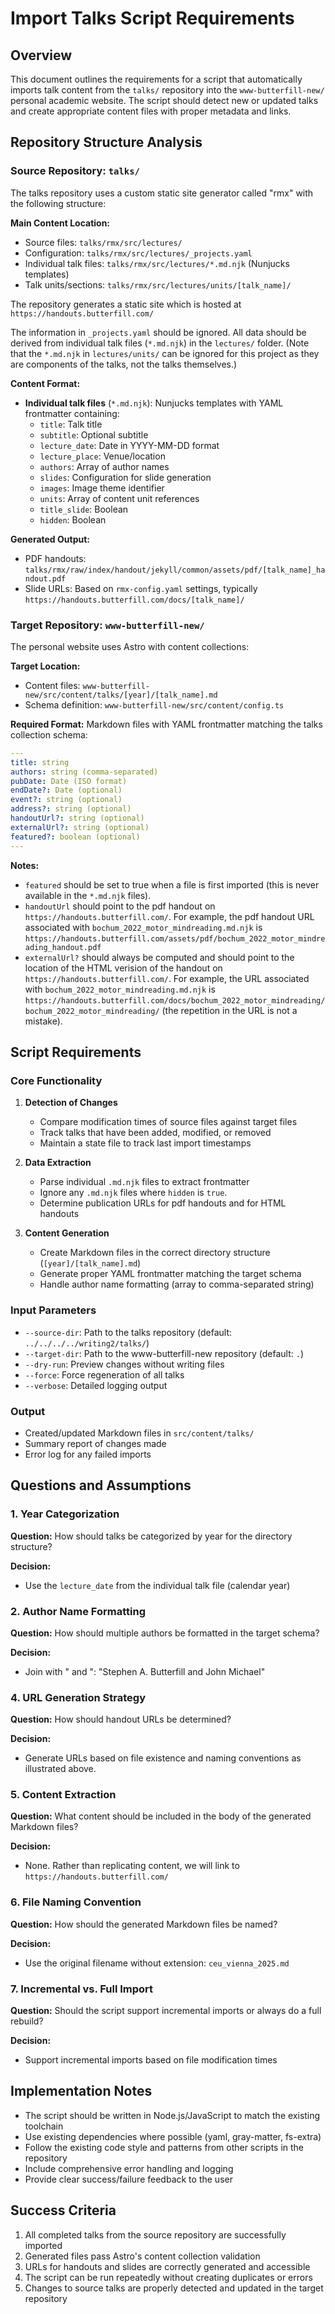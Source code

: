 # Import Talks Script Requirements

## Overview

This document outlines the requirements for a script that automatically imports talk content from the `talks/` repository into the `www-butterfill-new/` personal academic website. The script should detect new or updated talks and create appropriate content files with proper metadata and links.

## Repository Structure Analysis

### Source Repository: `talks/`

The talks repository uses a custom static site generator called "rmx" with the following structure:

**Main Content Location:**
- Source files: `talks/rmx/src/lectures/`
- Configuration: `talks/rmx/src/lectures/_projects.yaml`
- Individual talk files: `talks/rmx/src/lectures/*.md.njk` (Nunjucks templates)
- Talk units/sections: `talks/rmx/src/lectures/units/[talk_name]/`

The repository generates a static site which is hosted at `https://handouts.butterfill.com/`

The information in `_projects.yaml` should be ignored. All data should be derived from individual talk files (`*.md.njk`) in the `lectures/` folder. (Note that the `*.md.njk` in `lectures/units/` can be ignored for this project as they are components of the talks, not the talks themselves.)

**Content Format:**

- **Individual talk files** (`*.md.njk`): Nunjucks templates with YAML frontmatter containing:
  - `title`: Talk title
  - `subtitle`: Optional subtitle
  - `lecture_date`: Date in YYYY-MM-DD format
  - `lecture_place`: Venue/location
  - `authors`: Array of author names
  - `slides`: Configuration for slide generation
  - `images`: Image theme identifier
  - `units`: Array of content unit references
  - `title_slide`: Boolean
  - `hidden`: Boolean

**Generated Output:**
- PDF handouts: `talks/rmx/raw/index/handout/jekyll/common/assets/pdf/[talk_name]_handout.pdf`
- Slide URLs: Based on `rmx-config.yaml` settings, typically `https://handouts.butterfill.com/docs/[talk_name]/`

### Target Repository: `www-butterfill-new/`

The personal website uses Astro with content collections:

**Target Location:**
- Content files: `www-butterfill-new/src/content/talks/[year]/[talk_name].md`
- Schema definition: `www-butterfill-new/src/content/config.ts`

**Required Format:**
Markdown files with YAML frontmatter matching the talks collection schema:
```yaml
---
title: string
authors: string (comma-separated)
pubDate: Date (ISO format)
endDate?: Date (optional)
event?: string (optional)
address?: string (optional)
handoutUrl?: string (optional)
externalUrl?: string (optional)
featured?: boolean (optional)
---
```

**Notes:**

* `featured` should be set to true when a file is first imported (this is never available in the `*.md.njk` files).
* `handoutUrl` should point to the pdf handout on `https://handouts.butterfill.com/`. For example, the pdf handout URL associated with `bochum_2022_motor_mindreading.md.njk` is `https://handouts.butterfill.com/assets/pdf/bochum_2022_motor_mindreading_handout.pdf`
* `externalUrl?` should always be computed and should point to the location of the HTML verision of the handout on `https://handouts.butterfill.com/`. For example, the URL associated with `bochum_2022_motor_mindreading.md.njk` is `https://handouts.butterfill.com/docs/bochum_2022_motor_mindreading/bochum_2022_motor_mindreading/` (the repetition in the URL is not a mistake).


## Script Requirements

### Core Functionality

1. **Detection of Changes**
   - Compare modification times of source files against target files
   - Track talks that have been added, modified, or removed
   - Maintain a state file to track last import timestamps

2. **Data Extraction**
   - Parse individual `.md.njk` files to extract frontmatter
   - Ignore any `.md.njk` files where `hidden` is `true`.
   - Determine publication URLs for pdf handouts and for HTML handouts

3. **Content Generation**
   - Create Markdown files in the correct directory structure (`[year]/[talk_name].md`)
   - Generate proper YAML frontmatter matching the target schema
   - Handle author name formatting (array to comma-separated string)

### Input Parameters

- `--source-dir`: Path to the talks repository (default: `../../../../writing2/talks/`)
- `--target-dir`: Path to the www-butterfill-new repository (default: `.`)
- `--dry-run`: Preview changes without writing files
- `--force`: Force regeneration of all talks
- `--verbose`: Detailed logging output

### Output

- Created/updated Markdown files in `src/content/talks/`
- Summary report of changes made
- Error log for any failed imports

## Questions and Assumptions

### 1. Year Categorization
**Question:** How should talks be categorized by year for the directory structure?

**Decision:**
- Use the `lecture_date` from the individual talk file (calendar year)

### 2. Author Name Formatting
**Question:** How should multiple authors be formatted in the target schema?

**Decision:**
- Join with " and ": "Stephen A. Butterfill and John Michael"

### 4. URL Generation Strategy
**Question:** How should handout URLs be determined?

**Decision:**
- Generate URLs based on file existence and naming conventions as illustrated above.

### 5. Content Extraction
**Question:** What content should be included in the body of the generated Markdown files?

**Decision:**
- None. Rather than replicating content, we will link to `https://handouts.butterfill.com/`


### 6. File Naming Convention
**Question:** How should the generated Markdown files be named?

**Decision:**
- Use the original filename without extension: `ceu_vienna_2025.md`

### 7. Incremental vs. Full Import
**Question:** Should the script support incremental imports or always do a full rebuild?

**Decision:**
- Support incremental imports based on file modification times


## Implementation Notes

- The script should be written in Node.js/JavaScript to match the existing toolchain
- Use existing dependencies where possible (yaml, gray-matter, fs-extra)
- Follow the existing code style and patterns from other scripts in the repository
- Include comprehensive error handling and logging
- Provide clear success/failure feedback to the user

## Success Criteria

1. All completed talks from the source repository are successfully imported
2. Generated files pass Astro's content collection validation
3. URLs for handouts and slides are correctly generated and accessible
4. The script can be run repeatedly without creating duplicates or errors
5. Changes to source talks are properly detected and updated in the target repository